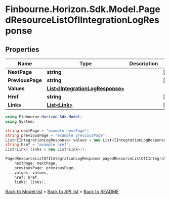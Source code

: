# Finbourne.Horizon.Sdk.Model.PagedResourceListOfIIntegrationLogResponse

## Properties

Name | Type | Description | Notes
------------ | ------------- | ------------- | -------------
**NextPage** | **string** |  | [optional] 
**PreviousPage** | **string** |  | [optional] 
**Values** | [**List&lt;IIntegrationLogResponse&gt;**](IIntegrationLogResponse.md) |  | 
**Href** | **string** |  | [optional] 
**Links** | [**List&lt;Link&gt;**](Link.md) |  | [optional] 

```csharp
using Finbourne.Horizon.Sdk.Model;
using System;

string nextPage = "example nextPage";
string previousPage = "example previousPage";
List<IIntegrationLogResponse> values = new List<IIntegrationLogResponse>();
string href = "example href";
List<Link> links = new List<Link>();

PagedResourceListOfIIntegrationLogResponse pagedResourceListOfIIntegrationLogResponseInstance = new PagedResourceListOfIIntegrationLogResponse(
    nextPage: nextPage,
    previousPage: previousPage,
    values: values,
    href: href,
    links: links);
```

[Back to Model list](../README.md#documentation-for-models) &#8226; [Back to API list](../README.md#documentation-for-api-endpoints) &#8226; [Back to README](../README.md)
